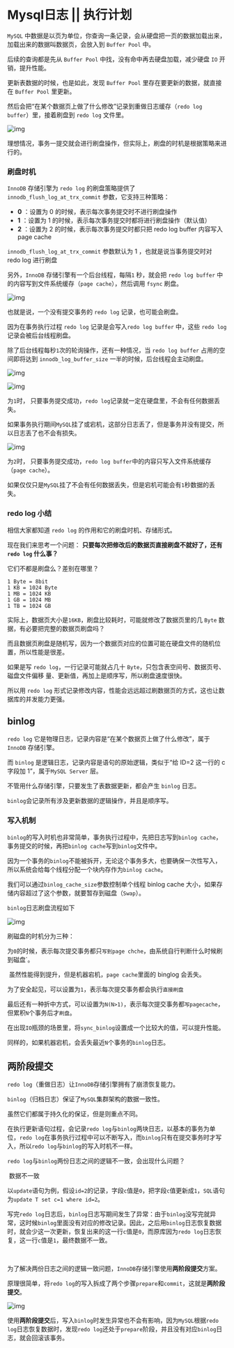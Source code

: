# Mysql日志  || 执行计划

`MySQL` 中数据是以页为单位，你查询一条记录，会从硬盘把一页的数据加载出来，加载出来的数据叫数据页，会放入到 `Buffer Pool` 中。

后续的查询都是先从 `Buffer Pool` 中找，没有命中再去硬盘加载，减少硬盘 `IO` 开销，提升性能。

更新表数据的时候，也是如此，发现 `Buffer Pool` 里存在要更新的数据，就直接在 `Buffer Pool` 里更新。

然后会把“在某个数据页上做了什么修改”记录到重做日志缓存（`redo log buffer`）里，接着刷盘到 `redo log` 文件里。

![img](https://camo.githubusercontent.com/2d16351f0a69d8b8f6fdd64f4df08d45349992e9750eb8bd37f3ca5eaa7b3421/68747470733a2f2f63646e2e6a7364656c6976722e6e65742f67682f31383730323532343637362f434e44352f696d6167652f6d7973716c2f30332f30332e706e67)

理想情况，事务一提交就会进行刷盘操作，但实际上，刷盘的时机是根据策略来进行的。

### 刷盘时机

`InnoDB` 存储引擎为 `redo log` 的刷盘策略提供了 `innodb_flush_log_at_trx_commit` 参数，它支持三种策略：

- **0** ：设置为 0 的时候，表示每次事务提交时不进行刷盘操作
- **1** ：设置为 1 的时候，表示每次事务提交时都将进行刷盘操作（默认值）
- **2** ：设置为 2 的时候，表示每次事务提交时都只把 redo log buffer 内容写入 page cache

`innodb_flush_log_at_trx_commit` 参数默认为 1 ，也就是说当事务提交时对 redo log 进行刷盘

另外，`InnoDB` 存储引擎有一个后台线程，每隔`1` 秒，就会把 `redo log buffer` 中的内容写到文件系统缓存（`page cache`），然后调用 `fsync` 刷盘。

![img](https://camo.githubusercontent.com/c5f4ad834097e71a5fc35f885448456cba9a17849b6c4839d67b62b8ac36bc6b/68747470733a2f2f63646e2e6a7364656c6976722e6e65742f67682f31383730323532343637362f434e44352f696d6167652f6d7973716c2f30332f30342e706e67)

也就是说，一个没有提交事务的 `redo log` 记录，也可能会刷盘。

因为在事务执行过程 `redo log` 记录是会写入`redo log buffer` 中，这些 `redo log` 记录会被后台线程刷盘。

除了后台线程每秒`1`次的轮询操作，还有一种情况，当 `redo log buffer` 占用的空间即将达到 `innodb_log_buffer_size` 一半的时候，后台线程会主动刷盘。

![img](https://camo.githubusercontent.com/a39be760278c5d4dfb90fd69f78d2affb9f8bf4c742c73140b61e617a4b29664/68747470733a2f2f63646e2e6a7364656c6976722e6e65742f67682f31383730323532343637362f434e44352f696d6167652f6d7973716c2f30332f30362e706e67)

![img](https://camo.githubusercontent.com/b090579b6f3fec0cfa40cca1a8a2bf992a892343c13816d91432d5aaa63b1a7a/68747470733a2f2f63646e2e6a7364656c6976722e6e65742f67682f31383730323532343637362f434e44352f696d6167652f6d7973716c2f30332f30372e706e67)

为`1`时， 只要事务提交成功，`redo log`记录就一定在硬盘里，不会有任何数据丢失。

如果事务执行期间`MySQL`挂了或宕机，这部分日志丢了，但是事务并没有提交，所以日志丢了也不会有损失。

![img](https://camo.githubusercontent.com/9e44df25f593ca86ef04e7cc6781e8db5e12b8b46e1c368df41e075494f4a2e2/68747470733a2f2f63646e2e6a7364656c6976722e6e65742f67682f31383730323532343637362f434e44352f696d6167652f6d7973716c2f30332f30392e706e67)

为`2`时， 只要事务提交成功，`redo log buffer`中的内容只写入文件系统缓存（`page cache`）。

如果仅仅只是`MySQL`挂了不会有任何数据丢失，但是宕机可能会有`1`秒数据的丢失。



### redo log 小结

相信大家都知道 `redo log` 的作用和它的刷盘时机、存储形式。

现在我们来思考一个问题： **只要每次把修改后的数据页直接刷盘不就好了，还有 `redo log` 什么事？**

它们不都是刷盘么？差别在哪里？

```
1 Byte = 8bit
1 KB = 1024 Byte
1 MB = 1024 KB
1 GB = 1024 MB
1 TB = 1024 GB
```

实际上，数据页大小是`16KB`，刷盘比较耗时，可能就修改了数据页里的几 `Byte` 数据，有必要把完整的数据页刷盘吗？

而且数据页刷盘是随机写，因为一个数据页对应的位置可能在硬盘文件的随机位置，所以性能是很差。

如果是写 `redo log`，一行记录可能就占几十 `Byte`，只包含表空间号、数据页号、磁盘文件偏移 量、更新值，再加上是顺序写，所以刷盘速度很快。

所以用 `redo log` 形式记录修改内容，性能会远远超过刷数据页的方式，这也让数据库的并发能力更强。



## binlog

`redo log` 它是物理日志，记录内容是“在某个数据页上做了什么修改”，属于 `InnoDB` 存储引擎。

而 `binlog` 是逻辑日志，记录内容是语句的原始逻辑，类似于“给 ID=2 这一行的 c 字段加 1”，属于`MySQL Server` 层。

不管用什么存储引擎，只要发生了表数据更新，都会产生 `binlog` 日志。

`binlog`会记录所有涉及更新数据的逻辑操作，并且是顺序写。

### 写入机制

`binlog`的写入时机也非常简单，事务执行过程中，先把日志写到`binlog cache`，事务提交的时候，再把`binlog cache`写到`binlog`文件中。

因为一个事务的`binlog`不能被拆开，无论这个事务多大，也要确保一次性写入，所以系统会给每个线程分配一个块内存作为`binlog cache`。

我们可以通过`binlog_cache_size`参数控制单个线程 binlog cache 大小，如果存储内容超过了这个参数，就要暂存到磁盘（`Swap`）。

`binlog`日志刷盘流程如下

![img](https://camo.githubusercontent.com/4ac4a163c07cdcbeaaae3440f714a302824a21192941184a5cde3c9c9b06a617/68747470733a2f2f63646e2e6a7364656c6976722e6e65742f67682f31383730323532343637362f434e44352f696d6167652f6d7973716c2f30342f30342e706e67)

刷磁盘的时机分为三种：

为`0`的时候，表示每次提交事务都只`写到page chche`，由系统自行判断什么时候刷到磁盘`。

​	虽然性能得到提升，但是机器宕机，`page cache`里面的 binglog 会丢失。



为了安全起见，可以设置为`1`，表示每次提交事务都会执行`直接刷盘`



最后还有一种折中方式，可以设置为`N(N>1)`，表示每次提交事务都`写pagecache`，但累积`N`个事务后才`刷盘`。

​	在出现`IO`瓶颈的场景里，将`sync_binlog`设置成一个比较大的值，可以提升性能。

​	同样的，如果机器宕机，会丢失最近`N`个事务的`binlog`日志。



## 两阶段提交

`redo log`（重做日志）让`InnoDB`存储引擎拥有了崩溃恢复能力。

`binlog`（归档日志）保证了`MySQL`集群架构的数据一致性。

虽然它们都属于持久化的保证，但是则重点不同。

在执行更新语句过程，会记录`redo log`与`binlog`两块日志，以基本的事务为单位，`redo log`在事务执行过程中可以不断写入，而`binlog`只有在提交事务时才写入，所以`redo log`与`binlog`的写入时机不一样。





`redo log`与`binlog`两份日志之间的逻辑不一致，会出现什么问题？

​		数据不一致

以`update`语句为例，假设`id=2`的记录，字段`c`值是`0`，把字段`c`值更新成`1`，`SQL`语句为`update T set c=1 where id=2`。

​		写完`redo log`日志后，`binlog`日志写期间发生了异常：由于`binlog`没写完就异常，这时候`binlog`里面没有对应的修改记录。因此，之后用`binlog`日志恢复数据时，就会少这一次更新，恢复出来的这一行`c`值是`0`，而原库因为`redo log`日志恢复，这一行`c`值是`1`，最终数据不一致。

​		

为了解决两份日志之间的逻辑一致问题，`InnoDB`存储引擎使用**两阶段提交**方案。

原理很简单，将`redo log`的写入拆成了两个步骤`prepare`和`commit`，这就是**两阶段提交**。

![img](https://camo.githubusercontent.com/12475e1d28c977069f6abe5e4979de20a4226fc29e23ad791346a08c81e243a7/68747470733a2f2f63646e2e6a7364656c6976722e6e65742f67682f31383730323532343637362f434e44352f696d6167652f6d7973716c2f30352f30342e706e67)

使用**两阶段提交**后，写入`binlog`时发生异常也不会有影响，因为`MySQL`根据`redo log`日志恢复数据时，发现`redo log`还处于`prepare`阶段，并且没有对应`binlog`日志，就会回滚该事务。

